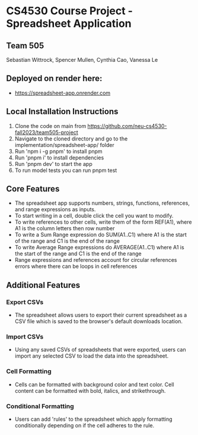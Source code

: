 # CS4530 Course Project - Spreadsheet Application
## Team 505
Sebastian Wittrock, Spencer Mullen, Cynthia Cao, Vanessa Le

## Deployed on render here:
- https://spreadsheet-app.onrender.com

## Local Installation Instructions

1. Clone the code on main from https://github.com/neu-cs4530-fall2023/team505-project
2. Navigate to the cloned directory and go to the implementation/spreadsheet-app/ folder
3. Run 'npm i -g pnpm' to install pnpm 
4. Run 'pnpm i' to install dependencies
5. Run 'pnpm dev' to start the app
6. To run model tests you can run pnpm test

## Core Features

- The spreadsheet app supports numbers, strings, functions, references, and range expressions as inputs.
- To start writing in a cell, double click the cell you want to modify.
- To write references to other cells, write them of the form REF(A1), where A1 is the column letters then row number
- To write a Sum Range expression do SUM(A1..C1) where A1 is the start of the range and C1 is the end of the range
- To write Average Range expressions do AVERAGE(A1..C1) where A1 is the start of the range and C1 is the end of the range
- Range expressions and references account for circular references errors where there can be loops in cell references

## Additional Features

### Export CSVs

- The spreadsheet allows users to export their current spreadsheet as a CSV file which is saved to the browser's default downloads location.

### Import CSVs

- Using any saved CSVs of spreadsheets that were exported, users can import any selected CSV to load the data into the spreadsheet.

### Cell Formatting

- Cells can be formatted with background color and text color. Cell content can be formatted with bold, italics, and strikethrough.

### Conditional Formatting

- Users can add 'rules' to the spreadsheet which apply formatting conditionally depending on if the cell adheres to the rule.
